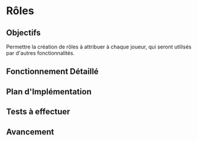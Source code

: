 # Rôles

## Objectifs
Permettre la création de rôles à attribuer à chaque joueur, qui seront utilisés par d'autres fonctionnalités.

## Fonctionnement Détaillé

## Plan d'Implémentation

## Tests à effectuer

## Avancement